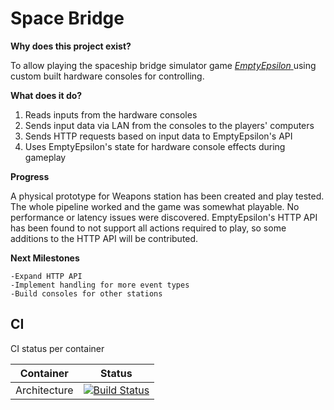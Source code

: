 # Space Bridge

**Why does this project exist?**

To allow playing the spaceship bridge simulator game [_EmptyEpsilon_ ](http://daid.github.io/EmptyEpsilon/) using custom built hardware consoles for controlling.

**What does it do?**

1. Reads inputs from the hardware consoles
2. Sends input data via LAN from the consoles to the players' computers
3. Sends HTTP requests based on input data to EmptyEpsilon's API
4. Uses EmptyEpsilon's state for hardware console effects during gameplay

**Progress**

A physical prototype for Weapons station has been created and play tested. The whole pipeline worked and the game was somewhat playable. No performance or latency issues were discovered. EmptyEpsilon's  HTTP API has been found to not support all actions required to play, so some additions to the HTTP API will be contributed.

**Next Milestones**

    -Expand HTTP API
    -Implement handling for more event types
    -Build consoles for other stations


## CI

CI status per container

| Container | Status |
| --- | --- |
| Architecture |[![Build Status](https://travis-ci.com/TheGalacticCouncil/space-bridge.svg?branch=master)](https://travis-ci.com/TheGalacticCouncil/space-bridge)| 
